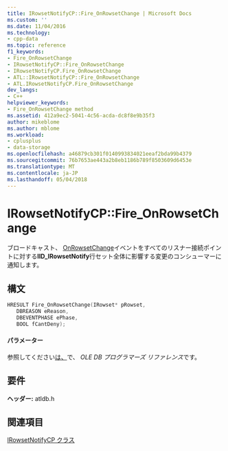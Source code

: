 ```yaml
---
title: IRowsetNotifyCP::Fire_OnRowsetChange | Microsoft Docs
ms.custom: ''
ms.date: 11/04/2016
ms.technology:
- cpp-data
ms.topic: reference
f1_keywords:
- Fire_OnRowsetChange
- IRowsetNotifyCP::Fire_OnRowsetChange
- IRowsetNotifyCP.Fire_OnRowsetChange
- ATL::IRowsetNotifyCP::Fire_OnRowsetChange
- ATL.IRowsetNotifyCP.Fire_OnRowsetChange
dev_langs:
- C++
helpviewer_keywords:
- Fire_OnRowsetChange method
ms.assetid: 412a9ec2-5041-4c56-acda-dc8f8e9b35f3
author: mikeblome
ms.author: mblome
ms.workload:
- cplusplus
- data-storage
ms.openlocfilehash: a46879cb301f0140993834021eeaf2bda99b4379
ms.sourcegitcommit: 76b7653ae443a2b8eb1186b789f8503609d6453e
ms.translationtype: MT
ms.contentlocale: ja-JP
ms.lasthandoff: 05/04/2018
---
```

# <a name="irowsetnotifycpfireonrowsetchange"></a>IRowsetNotifyCP::Fire_OnRowsetChange
ブロードキャスト、 [OnRowsetChange](https://msdn.microsoft.com/en-us/library/ms722669.aspx)イベントをすべてのリスナー接続ポイントに対する**IID_IRowsetNotify**行セット全体に影響する変更のコンシューマーに通知します。  
  
## <a name="syntax"></a>構文  
  
```cpp
HRESULT Fire_OnRowsetChange(IRowset* pRowset,  
   DBREASON eReason,  
   DBEVENTPHASE ePhase,  
   BOOL fCantDeny);  
```  
  
#### <a name="parameters"></a>パラメーター  
 参照してください[は、](https://msdn.microsoft.com/en-us/library/ms722669.aspx)で、 *OLE DB プログラマーズ リファレンス*です。  
  
## <a name="requirements"></a>要件  
 **ヘッダー:** atldb.h  
  
## <a name="see-also"></a>関連項目  
 [IRowsetNotifyCP クラス](../../data/oledb/irowsetnotifycp-class.md)